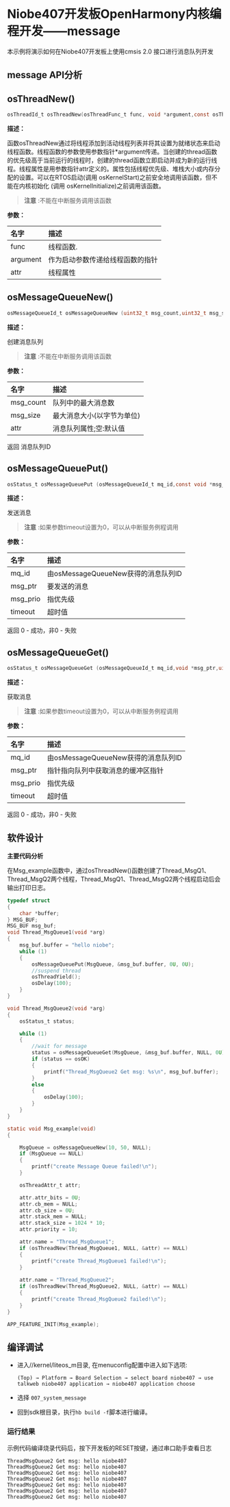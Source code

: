 # Niobe407开发板OpenHarmony内核编程开发——message
本示例将演示如何在Niobe407开发板上使用cmsis 2.0 接口进行消息队列开发

## message API分析

## osThreadNew()

```c
osThreadId_t osThreadNew(osThreadFunc_t	func, void *argument,const osThreadAttr_t *attr )
```
**描述：**

函数osThreadNew通过将线程添加到活动线程列表并将其设置为就绪状态来启动线程函数。线程函数的参数使用参数指针*argument传递。当创建的thread函数的优先级高于当前运行的线程时，创建的thread函数立即启动并成为新的运行线程。线程属性是用参数指针attr定义的。属性包括线程优先级、堆栈大小或内存分配的设置。可以在RTOS启动(调用 osKernelStart)之前安全地调用该函数，但不能在内核初始化 (调用 osKernelInitialize)之前调用该函数。
> **注意** :不能在中断服务调用该函数


**参数：**

|名字|描述|
|:--|:------|
| func | 线程函数.  |
| argument |作为启动参数传递给线程函数的指针|
| attr |线程属性|

## osMessageQueueNew()

```c
osMessageQueueId_t osMessageQueueNew (uint32_t msg_count,uint32_t msg_size,const osMessageQueueAttr_t *attr)
```
**描述：**

创建消息队列
> **注意** :不能在中断服务调用该函数


**参数：**

|名字|描述|
|:--|:------|
| msg_count |队列中的最大消息数|
| msg_size |最大消息大小(以字节为单位)|
| attr |消息队列属性;空:默认值|
返回 消息队列ID

## osMessageQueuePut()

```c
osStatus_t osMessageQueuePut (osMessageQueueId_t mq_id,const void *msg_ptr,uint8_t msg_prio,uint32_t timeout)
```
**描述：**

发送消息
> **注意** :如果参数timeout设置为0，可以从中断服务例程调用

**参数：**

|名字|描述|
|:--|:------|
| mq_id |由osMessageQueueNew获得的消息队列ID|
| msg_ptr |要发送的消息|
| msg_prio |指优先级|
| timeout |超时值|
返回	0 - 成功，非0 - 失败


## osMessageQueueGet()

```c
osStatus_t osMessageQueueGet (osMessageQueueId_t mq_id,void *msg_ptr,uint8_t *msg_prio,uint32_t timeout)
```
**描述：**

获取消息
> **注意** :如果参数timeout设置为0，可以从中断服务例程调用

**参数：**

|名字|描述|
|:--|:------|
| mq_id |由osMessageQueueNew获得的消息队列ID|
| msg_ptr |指针指向队列中获取消息的缓冲区指针|
| msg_prio |指优先级|
| timeout |超时值|
返回	0 - 成功，非0 - 失败


## 软件设计

**主要代码分析**

在Msg_example函数中，通过osThreadNew()函数创建了Thread_MsgQ1、Thread_MsgQ2两个线程，Thread_MsgQ1、Thread_MsgQ2两个线程启动后会输出打印日志。

```c
typedef struct
{
    char *buffer;
} MSG_BUF;
MSG_BUF msg_buf;
void Thread_MsgQueue1(void *arg)
{
	msg_buf.buffer = "hello niobe";
	while (1)
	{
		osMessageQueuePut(MsgQueue, &msg_buf.buffer, 0U, 0U);
		//suspend thread
		osThreadYield();
		osDelay(100);
	}
}

void Thread_MsgQueue2(void *arg)
{
	osStatus_t status;

	while (1)
	{
		//wait for message
		status = osMessageQueueGet(MsgQueue, &msg_buf.buffer, NULL, 0U);
		if (status == osOK)
		{
            printf("Thread_MsgQueue2 Get msg: %s\n", msg_buf.buffer);
        }
        else
        {
            osDelay(100);
		}
	}
}

static void Msg_example(void)
{

	MsgQueue = osMessageQueueNew(10, 50, NULL);
	if (MsgQueue == NULL)
	{
		printf("create Message Queue failed!\n");
	}

	osThreadAttr_t attr;

	attr.attr_bits = 0U;
	attr.cb_mem = NULL;
	attr.cb_size = 0U;
	attr.stack_mem = NULL;
	attr.stack_size = 1024 * 10;
	attr.priority = 10;

	attr.name = "Thread_MsgQueue1";
	if (osThreadNew(Thread_MsgQueue1, NULL, &attr) == NULL)
	{
		printf("create Thread_MsgQueue1 failed!\n");
	}
	
	attr.name = "Thread_MsgQueue2";
	if (osThreadNew(Thread_MsgQueue2, NULL, &attr) == NULL)
	{
		printf("create Thread_MsgQueue2 failed!\n");
	}
}

APP_FEATURE_INIT(Msg_example);

```

## 编译调试
- 进入//kernel/liteos_m目录, 在menuconfig配置中进入如下选项:

     `(Top) → Platform → Board Selection → select board niobe407 → use talkweb niobe407 application → niobe407 application choose`

- 选择 `007_system_message`

- 回到sdk根目录，执行`hb build -f`脚本进行编译。

### 运行结果

示例代码编译烧录代码后，按下开发板的RESET按键，通过串口助手查看日志
```
ThreadMsgQueue2 Get msg: hello niobe407
ThreadMsgQueue2 Get msg: hello niobe407
ThreadMsgQueue2 Get msg: hello niobe407
ThreadMsgQueue2 Get msg: hello niobe407
ThreadMsgQueue2 Get msg: hello niobe407
ThreadMsgQueue2 Get msg: hello niobe407
ThreadMsgQueue2 Get msg: hello niobe407
```



